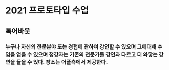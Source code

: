 # 2021 프로토타입 수업
## 톡어바웃
### 누구나 자신의 전문분야 또는 경험에 관하여 강연할 수 있으며 그에대해 수입을 얻을 수 있으며 청강자는 기존의 전문가들 강연과 다르고 더 와닿는 강연을 들을 수 있다. 장소는 어플측에서 제공한다. 
